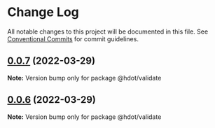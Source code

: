 # Change Log

All notable changes to this project will be documented in this file.
See [Conventional Commits](https://conventionalcommits.org) for commit guidelines.

## [0.0.7](https://github.com/willmartian/hdot/compare/@hdot/validate@0.0.6...@hdot/validate@0.0.7) (2022-03-29)

**Note:** Version bump only for package @hdot/validate





## [0.0.6](https://github.com/willmartian/hdot/compare/@hdot/validate@0.0.5...@hdot/validate@0.0.6) (2022-03-29)

**Note:** Version bump only for package @hdot/validate
